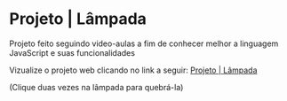 # Projeto | Lâmpada

Projeto feito seguindo video-aulas a fim de conhecer melhor a linguagem JavaScript e suas funcionalidades

Vizualize o projeto web clicando no link a seguir: <a href="https://projeto-lampada-delta.vercel.app">Projeto | Lâmpada</a>

(Clique duas vezes na lâmpada para quebrá-la)
